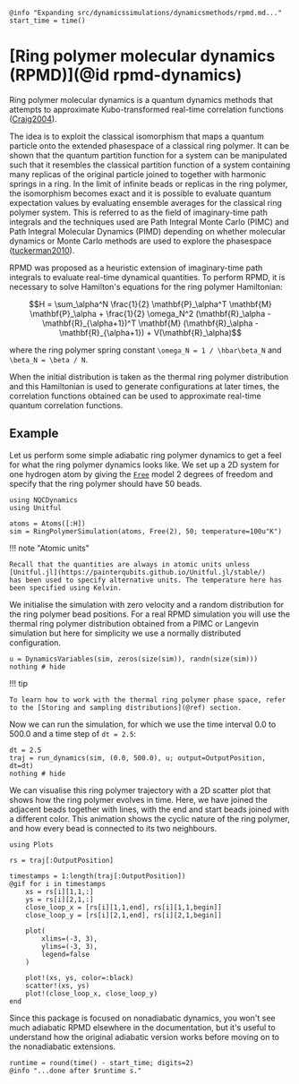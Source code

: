 ```@setup logging
@info "Expanding src/dynamicssimulations/dynamicsmethods/rpmd.md..."
start_time = time()
```
# [Ring polymer molecular dynamics (RPMD)](@id rpmd-dynamics)

Ring polymer molecular dynamics is a quantum dynamics methods that attempts
to approximate Kubo-transformed real-time correlation functions ([Craig2004](@cite)).

The idea is to exploit the classical isomorphism that maps a quantum particle onto
the extended phasespace of a classical ring polymer.
It can be shown that the quantum partition function
for a system can be manipulated such that it resembles the classical partition function
of a system containing many replicas of the original particle joined to together with
harmonic springs in a ring.
In the limit of infinite beads or replicas in the ring polymer, the isomorphism becomes
exact and it is possible to evaluate quantum expectation values by evaluating
ensemble averages for the classical ring polymer system.
This is referred to as the field of imaginary-time path integrals and the techniques used
are Path Integral Monte Carlo (PIMC) and Path Integral Molecular Dynamics (PIMD)
depending on whether molecular dynamics or Monte Carlo methods are used to explore the
phasespace ([tuckerman2010](@cite)).

RPMD was proposed as a heuristic extension of imaginary-time path integrals to evaluate
real-time dynamical quantities.
To perform RPMD, it is necessary to solve Hamilton's equations for the ring polymer
Hamiltonian:
```math
H = \sum_\alpha^N \frac{1}{2} \mathbf{P}_\alpha^T \mathbf{M} \mathbf{P}_\alpha
+ \frac{1}{2} \omega_N^2
(\mathbf{R}_\alpha - \mathbf{R}_{\alpha+1})^T
\mathbf{M}
(\mathbf{R}_\alpha - \mathbf{R}_{\alpha+1})
+ V(\mathbf{R}_\alpha)
```
where the ring polymer spring constant ``\omega_N = 1 / \hbar\beta_N`` and
``\beta_N = \beta / N``.

When the initial distribution is taken as the thermal ring polymer distribution and
this Hamiltonian is used to generate configurations at later times,
the correlation functions obtained can be used to approximate real-time quantum correlation
functions.

## Example

Let us perform some simple adiabatic ring polymer dynamics to get a feel
for what the ring polymer dynamics looks like. 
We set up a 2D system for one hydrogen atom by giving the [`Free`](@ref) model 2 degrees of freedom and
specify that the ring polymer should have 50 beads.

```@example rpmd
using NQCDynamics
using Unitful

atoms = Atoms([:H])
sim = RingPolymerSimulation(atoms, Free(2), 50; temperature=100u"K")
```

!!! note "Atomic units"

    Recall that the quantities are always in atomic units unless [Unitful.jl](https://painterqubits.github.io/Unitful.jl/stable/)
    has been used to specify alternative units. The temperature here has been specified using Kelvin.

We initialise the simulation with zero velocity and a random distribution for the
ring polymer bead positions. For a real RPMD simulation you will use the thermal ring
polymer distribution obtained from a PIMC or Langevin simulation but here for simplicity
we use a normally distributed configuration.
```@example rpmd
u = DynamicsVariables(sim, zeros(size(sim)), randn(size(sim)))
nothing # hide
```

!!! tip

    To learn how to work with the thermal ring polymer phase space, refer to the [Storing and sampling distributions](@ref) section.

Now we can run the simulation, for which we use the time interval 0.0 to 500.0 and a time 
step of `dt = 2.5`:
```@example rpmd
dt = 2.5
traj = run_dynamics(sim, (0.0, 500.0), u; output=OutputPosition, dt=dt)
nothing # hide
```

We can visualise this ring polymer trajectory with a 2D scatter plot that shows how
the ring polymer evolves in time. Here, we have joined the adjacent beads together with
lines, with the end and start beads joined with a different color.
This animation shows the cyclic nature of the ring polymer, and how every bead is connected
to its two neighbours.

```@example rpmd
using Plots

rs = traj[:OutputPosition]

timestamps = 1:length(traj[:OutputPosition])
@gif for i in timestamps
    xs = rs[i][1,1,:]
    ys = rs[i][2,1,:]
    close_loop_x = [rs[i][1,1,end], rs[i][1,1,begin]]
    close_loop_y = [rs[i][2,1,end], rs[i][2,1,begin]]

    plot(
        xlims=(-3, 3),
        ylims=(-3, 3),
        legend=false
    )

    plot!(xs, ys, color=:black)
    scatter!(xs, ys)
    plot!(close_loop_x, close_loop_y)
end
```

Since this package is focused on nonadiabatic dynamics, you won't see much adiabatic RPMD
elsewhere in the documentation, but it's useful to understand how the original adiabatic
version works before moving on to the nonadiabatic extensions.
```@setup logging
runtime = round(time() - start_time; digits=2)
@info "...done after $runtime s."
```
